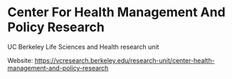 # Center For Health Management And Policy Research
UC Berkeley Life Sciences and Health research unit

Website: https://vcresearch.berkeley.edu/research-unit/center-health-management-and-policy-research
